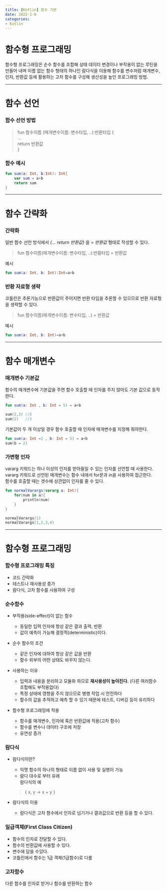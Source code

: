 ```yaml
---
title: [Kotlin] 함수 기본
date: 2022-1-8
categories:
- Kotlin
---
```

# 함수형 프로그래밍  
함수형 프로그래밍은 순수 함수를 조합해 상태 데이터 변경이나 부작용이 없는 루틴을 만들어 내며 이름 없는 함수 형태의 하나인 람다식을 이용해 함수를 변수처럼 매개변수, 인자, 반환값 등에 활용하는 고차 함수를 구성해 생산성을 높인 프로그래밍 방법.  

---

# 함수 선언
### 함수 선언 방법  

> fun 함수이름 (매개변수이름: 변수타입, ..):반환타입 {  
 ...  
 return 반환값  
 }

### 함수 예시

~~~kotlin
fun sum(a: Int, b:Int): Int{  
    var sum = a+b  
    return sum  
}
~~~

---
# 함수 간략화  
### 간략화
일반 함수 선언 방식에서 *{... return 반환값}* 을 *= 반환값* 형태로 작성할 수 있다.

> fun 함수이름(매개변수이름: 변수타입, ..):반홤타입 = 반환값  

예시

~~~kotlin
fun sum(a: Int, b: Int):Int=a+b
~~~

### 반환 자료형 생략
코틀린은 추론기능으로 반환값이 주어지면 반환 타입을 추론할 수 있으므로 반환 자료형을 생략할 수 있다.  

> fun 함수이름(매개변수이름: 변수타입, ..) = 반환값

예시  
~~~kotlin
fun sum(a: Int, b: Int)=a+b
~~~ 

---
# 함수 매개변수  
### 매개변수 기본값  
함수의 매개변수에 기본값을 주면 함수 호출할 때 인자를 주지 않아도 기본 값으로 동작한다.  

~~~kotlin
fun sum(a: Int , b: Int = 5) = a+b

sum(2,3) //5
sum(2)   //5
~~~

기본값이 두 개 이상일 경우 함수 호출할 때 인자에 매개변수를 지정해 줘야한다.  

~~~kotlin
fun sum(a: Int =2 , b: Int = 5) = a+b
sum(b = 2)
~~~

### 가변형 인자  
vararg 키워드는 하나 이상의 인자를 받아들일 수 있는 인자를 선언할 때 사용한다.  
vararg 키워드로 선언된 매개변수는 함수 내에서 for문과 in을 사용하여 접근한다.  
함수를 호출할 때는 갯수에 상관없이 인자를 줄 수 있다.

~~~kotlin
fun normalVarargs(vararg a: Int){
    for(num in a){
        println(num)
    }
}

normalVarargs(1)
normalVarargs(1,2,3,4)
~~~

---
# 함수형 프로그래밍  
### 함수형 프로그래밍 특징  
- 코드 간략화
- 테스트나 재사용성 증가
- 람다식, 고차 함수를 사용하여 구성

### 순수함수  
* 부작용(side-effect)이 없는 함수
  - 동일한 입력 인자에 항상 같은 결과 출력, 반환
  - 값이 예측이 가능해 결정적(deterministic)이다.  


* 순수 함수의 조건
  - 같은 인자에 대하여 항상 같은 값을 반환
  - 함수 외부의 어떤 상태도 바꾸지 않는다.

* 사용하는 이유
  - 입력과 내용을 분리하고 모듈화 하므로 **재사용성이 높아진다.** (다른 여러함수 조합해도 부작용없다)
  - 특정 상태에 영향을 주지 않으므로 병행 작업 시 안전하다
  - 함수의 값을 추적하고 예측 할 수 있기 때문에 테스트, 디버깅 등이 유리하다

* 함수형 프로그래밍에 적용
  - 함수를 매개변수, 인자에 혹은 반환값에 적용(고차 함수)
  - 함수를 변수나 데이터 구조에 저장
  - 유연성 증가

### 람다식  

* 람다식이란?
  - 익명 함수의 하나의 형태로 이름 없이 사용 및 실행이 가능
  - 람다 대수로 부터 유래  
  람다식의 예  
  > { x, y -> x + y } 

* 람다식의 이용
  - 람다식은 고차 함수에서 인자로 넘기거나 결과값으로 반환 등을 할 수 있다.

### 일급객체(First Class Citizen)  
- 함수의 인자로 전달할 수 있다.
- 함수의 반환값에 사용할 수 있다.
- 변수에 담을 수있다.
- 코틀린에서 함수는 1급 객체(1급함수)로 다룸

### 고차함수  
다른 함수를 인자로 받거나 함수를 반환하는 함수  
